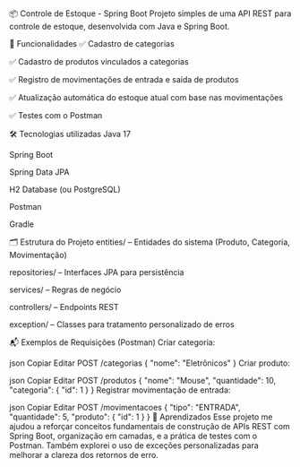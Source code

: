 📦 Controle de Estoque - Spring Boot
Projeto simples de uma API REST para controle de estoque, desenvolvida com Java e Spring Boot.

🔧 Funcionalidades
✅ Cadastro de categorias

✅ Cadastro de produtos vinculados a categorias

✅ Registro de movimentações de entrada e saída de produtos

✅ Atualização automática do estoque atual com base nas movimentações

✅ Testes com o Postman

🛠️ Tecnologias utilizadas
Java 17

Spring Boot

Spring Data JPA

H2 Database (ou PostgreSQL)

Postman

Gradle

🗂️ Estrutura do Projeto
entities/ – Entidades do sistema (Produto, Categoria, Movimentação)

repositories/ – Interfaces JPA para persistência

services/ – Regras de negócio

controllers/ – Endpoints REST

exception/ – Classes para tratamento personalizado de erros

📬 Exemplos de Requisições (Postman)
Criar categoria:

json
Copiar
Editar
POST /categorias
{
  "nome": "Eletrônicos"
}
Criar produto:

json
Copiar
Editar
POST /produtos
{
  "nome": "Mouse",
  "quantidade": 10,
  "categoria": {
    "id": 1
  }
}
Registrar movimentação de entrada:

json
Copiar
Editar
POST /movimentacoes
{
  "tipo": "ENTRADA",
  "quantidade": 5,
  "produto": {
    "id": 1
  }
}
🧠 Aprendizados
Esse projeto me ajudou a reforçar conceitos fundamentais de construção de APIs REST com Spring Boot, organização em camadas, e a prática de testes com o Postman. Também explorei o uso de exceções personalizadas para melhorar a clareza dos retornos de erro.

